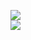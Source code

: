 [![](https://img.shields.io/badge/Made%20With-Github%20Spray-lightgrey.svg?style=for-the-badge&logo=github)](https://github.com/Annihil/github-spray#26751)  
[![](https://i.imgur.com/2DrTn0Z.gif)](https://github.com/Annihil/github-spray)